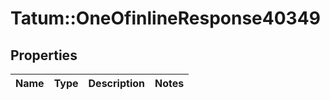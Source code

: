 # Tatum::OneOfinlineResponse40349

## Properties
Name | Type | Description | Notes
------------ | ------------- | ------------- | -------------

